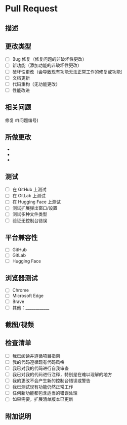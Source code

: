 # Pull Request

## 描述
<!-- 简要描述此 PR 中的更改 -->

## 更改类型
<!-- 用 "x" 标记相关选项 -->
- [ ] Bug 修复（修复问题的非破坏性更改）
- [ ] 新功能（添加功能的非破坏性更改）
- [ ] 破坏性更改（会导致现有功能无法正常工作的修复或功能）
- [ ] 文档更新
- [ ] 代码重构（无功能更改）
- [ ] 性能改进

## 相关问题
<!-- 使用 #issue_number 链接任何相关问题 -->
修复 #(问题编号)

## 所做更改
<!-- 描述此 PR 中的具体更改 -->
-
-
-

## 测试
<!-- 描述你如何测试这些更改 -->
- [ ] 在 GitHub 上测试
- [ ] 在 GitLab 上测试
- [ ] 在 Hugging Face 上测试
- [ ] 测试扩展弹出窗口/设置
- [ ] 测试多种文件类型
- [ ] 验证无控制台错误

## 平台兼容性
<!-- 检查你测试更改的所有平台 -->
- [ ] GitHub
- [ ] GitLab
- [ ] Hugging Face

## 浏览器测试
<!-- 检查你测试过的浏览器 -->
- [ ] Chrome
- [ ] Microsoft Edge
- [ ] Brave
- [ ] 其他：____________

## 截图/视频
<!-- 如果适用，添加截图或视频 -->

## 检查清单

- [ ] 我已阅读并遵循项目指南
- [ ] 我的代码遵循现有代码风格
- [ ] 我已对我的代码进行自我审查
- [ ] 我已对我的代码进行注释，特别是在难以理解的地方
- [ ] 我的更改不会产生新的控制台错误或警告
- [ ] 我已测试现有功能仍然正常工作
- [ ] 任何新功能都包含适当的错误处理
- [ ] 如果需要，扩展清单版本已更新

## 附加说明
<!-- 为审查者添加任何附加说明或上下文 -->
